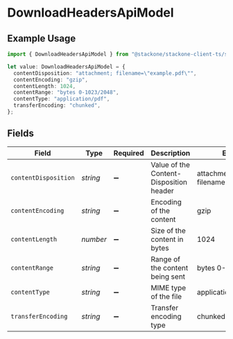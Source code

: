 # DownloadHeadersApiModel

## Example Usage

```typescript
import { DownloadHeadersApiModel } from "@stackone/stackone-client-ts/sdk/models/shared";

let value: DownloadHeadersApiModel = {
  contentDisposition: "attachment; filename=\"example.pdf\"",
  contentEncoding: "gzip",
  contentLength: 1024,
  contentRange: "bytes 0-1023/2048",
  contentType: "application/pdf",
  transferEncoding: "chunked",
};
```

## Fields

| Field                                   | Type                                    | Required                                | Description                             | Example                                 |
| --------------------------------------- | --------------------------------------- | --------------------------------------- | --------------------------------------- | --------------------------------------- |
| `contentDisposition`                    | *string*                                | :heavy_minus_sign:                      | Value of the Content-Disposition header | attachment; filename="example.pdf"      |
| `contentEncoding`                       | *string*                                | :heavy_minus_sign:                      | Encoding of the content                 | gzip                                    |
| `contentLength`                         | *number*                                | :heavy_minus_sign:                      | Size of the content in bytes            | 1024                                    |
| `contentRange`                          | *string*                                | :heavy_minus_sign:                      | Range of the content being sent         | bytes 0-1023/2048                       |
| `contentType`                           | *string*                                | :heavy_minus_sign:                      | MIME type of the file                   | application/pdf                         |
| `transferEncoding`                      | *string*                                | :heavy_minus_sign:                      | Transfer encoding type                  | chunked                                 |